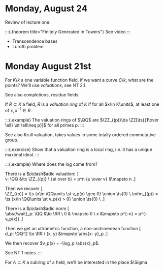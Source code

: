 # Monday, August 24

Review of lecture one:

:::{.theorem title="Finitely Generated in Towers"}
See video
:::

- Transcendence bases
- Luroth problem


# Monday August 21st

For $K/k$ a one variable function field, if we want a curve $C/k$, what are the points?
We'll use *valuations*, see NT 2.1.

See also completions, residue fields.

If $R \subset K$ a field, $R$ is a *valuation ring* of $K$ if for all $x\in K\units$, at least one of $x, x^{-1} \in R$.

:::{.example}
The valuation rings of $\QQ$ are $\ZZ_{(p)}\da \ZZ[\ts{{1\over \ell} \st \ell\neq p}]$ for all primes $p$.
:::

See also Krull valuation, takes values in some totally ordered commutative group.

:::{.exercise}
Show that a valuation ring is a local ring, i.e. it has a unique maximal ideal.
:::

:::{.example}
Where does the log come from?

There is a $p\dash$adic valuation:
\[  
v: \QQ &\to \ZZ_{(p)} \\
{a\ over b} = p^n {u \over v} &\mapsto n
.\]
 
Then we recover
\[  
\ZZ_{(p)} = \ts {x\in \QQ\units \st v_p(x) \geq 0} \union \ts{0} \\
\mfm_{(p)} = \ts {x\in \QQ\units \st v_p(x) > 0} \union \ts{0} \\
.\]

There is a $p\dash$adic norm
\[  
\abs{\wait}_p: \QQ &\to \RR \\
0 & \mapsto 0 \\
x &\mapsto p^{-n} = p^{-v_p(x)}
.\]

Then we get an ultrametric function, a non-archimedean function
\[  
d_p: \QQ^2 \to \RR \\
(x, y) &\mapsto \abs{x- y}_p
.\]

We then recover $v_p(x) = -\log_p \abs{x}_p$.

See NT 1 notes.
:::

For $A\subset K$ a subring of a field, we'll be interested in the place $\Sigma



